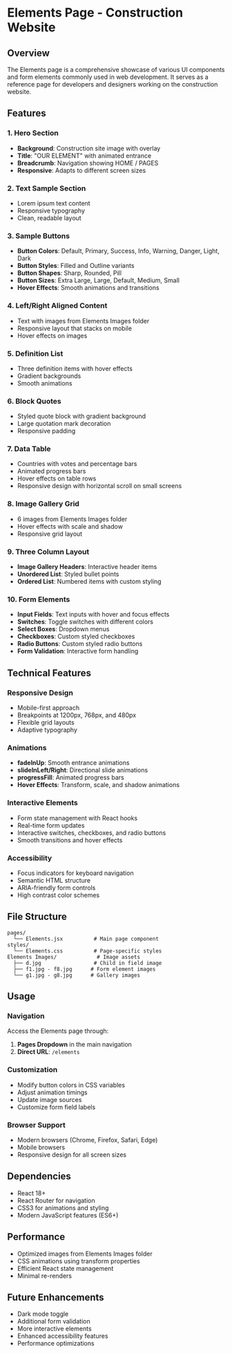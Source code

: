 # Elements Page - Construction Website

## Overview

The Elements page is a comprehensive showcase of various UI components and form elements commonly used in web development. It serves as a reference page for developers and designers working on the construction website.

## Features

### 1. Hero Section

- **Background**: Construction site image with overlay
- **Title**: "OUR ELEMENT" with animated entrance
- **Breadcrumb**: Navigation showing HOME / PAGES
- **Responsive**: Adapts to different screen sizes

### 2. Text Sample Section

- Lorem ipsum text content
- Responsive typography
- Clean, readable layout

### 3. Sample Buttons

- **Button Colors**: Default, Primary, Success, Info, Warning, Danger, Light, Dark
- **Button Styles**: Filled and Outline variants
- **Button Shapes**: Sharp, Rounded, Pill
- **Button Sizes**: Extra Large, Large, Default, Medium, Small
- **Hover Effects**: Smooth animations and transitions

### 4. Left/Right Aligned Content

- Text with images from Elements Images folder
- Responsive layout that stacks on mobile
- Hover effects on images

### 5. Definition List

- Three definition items with hover effects
- Gradient backgrounds
- Smooth animations

### 6. Block Quotes

- Styled quote block with gradient background
- Large quotation mark decoration
- Responsive padding

### 7. Data Table

- Countries with votes and percentage bars
- Animated progress bars
- Hover effects on table rows
- Responsive design with horizontal scroll on small screens

### 8. Image Gallery Grid

- 6 images from Elements Images folder
- Hover effects with scale and shadow
- Responsive grid layout

### 9. Three Column Layout

- **Image Gallery Headers**: Interactive header items
- **Unordered List**: Styled bullet points
- **Ordered List**: Numbered items with custom styling

### 10. Form Elements

- **Input Fields**: Text inputs with hover and focus effects
- **Switches**: Toggle switches with different colors
- **Select Boxes**: Dropdown menus
- **Checkboxes**: Custom styled checkboxes
- **Radio Buttons**: Custom styled radio buttons
- **Form Validation**: Interactive form handling

## Technical Features

### Responsive Design

- Mobile-first approach
- Breakpoints at 1200px, 768px, and 480px
- Flexible grid layouts
- Adaptive typography

### Animations

- **fadeInUp**: Smooth entrance animations
- **slideInLeft/Right**: Directional slide animations
- **progressFill**: Animated progress bars
- **Hover Effects**: Transform, scale, and shadow animations

### Interactive Elements

- Form state management with React hooks
- Real-time form updates
- Interactive switches, checkboxes, and radio buttons
- Smooth transitions and hover effects

### Accessibility

- Focus indicators for keyboard navigation
- Semantic HTML structure
- ARIA-friendly form controls
- High contrast color schemes

## File Structure

```
pages/
  └── Elements.jsx          # Main page component
styles/
  └── Elements.css          # Page-specific styles
Elements Images/             # Image assets
  ├── d.jpg                 # Child in field image
  ├── f1.jpg - f8.jpg      # Form element images
  └── g1.jpg - g8.jpg      # Gallery images
```

## Usage

### Navigation

Access the Elements page through:

1. **Pages Dropdown** in the main navigation
2. **Direct URL**: `/elements`

### Customization

- Modify button colors in CSS variables
- Adjust animation timings
- Update image sources
- Customize form field labels

### Browser Support

- Modern browsers (Chrome, Firefox, Safari, Edge)
- Mobile browsers
- Responsive design for all screen sizes

## Dependencies

- React 18+
- React Router for navigation
- CSS3 for animations and styling
- Modern JavaScript features (ES6+)

## Performance

- Optimized images from Elements Images folder
- CSS animations using transform properties
- Efficient React state management
- Minimal re-renders

## Future Enhancements

- Dark mode toggle
- Additional form validation
- More interactive elements
- Enhanced accessibility features
- Performance optimizations

